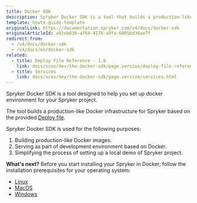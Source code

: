 ```yaml
---
title: Docker SDK
description: Spryker Docker SDK is a tool that builds a production-like Docker infrustructure for Spryker.
template: howto-guide-template
originalLink: https://documentation.spryker.com/v4/docs/docker-sdk
originalArticleId: a92eb836-a764-4178-a9fa-6005bd36ae7f
redirect_from:
  - /v4/docs/docker-sdk
  - /v4/docs/en/docker-sdk
related:
  - title: Deploy File Reference - 1.0
    link: docs/scos/dev/the-docker-sdk/page.version/deploy-file-reference-1.0.html
  - title: Services
    link: docs/scos/dev/the-docker-sdk/page.version/services.html
---
```


Spryker Docker SDK is a tool designed to help you set up docker environment for your Spryker project.

The tool builds a production-like Docker infrastructure for Spryker based on the provided [Deploy file](/docs/scos/dev/installation/spryker-in-docker/docker-sdk/deploy-file-reference-1.0.html).

Spryker Docker SDK is used for the following purposes:

1. Building production-like Docker images.
2. Serving as part of development environment based on Docker.
3. Simplifying the process of setting up a local demo of Spryker project.

**What's next?**
Before you start installing your Spryker in Docker, follow the installation prerequisites for your operating system:
* [Linux](/docs/scos/dev/installation/spryker-in-docker/docker-installation-prerequisites/docker-installation-prerequisites-linux.html)
* [MacOS](/docs/scos/dev/installation/spryker-in-docker/docker-installation-prerequisites/docker-installation-prerequisites-macos.html)
* [Windows](/docs/scos/dev/installation/spryker-in-docker/docker-installation-prerequisites/docker-installation-prerequisites-windows.html)

<!-- Last review date: Aug 06, 2019by Mike Kalinin, Andrii Tserkovnyi -->
